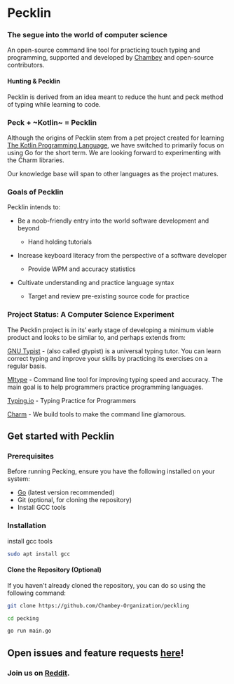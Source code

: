 # Pecklin
### The segue into the world of computer science 

An open-source command line tool for practicing touch typing and programming, supported and developed by [Chambey](https://chambey.org/about/ "The Public Interest Technology Company") and open-source contributors.

#### Hunting & Pecklin
Pecklin is derived from an idea meant to reduce the hunt and peck method of typing while learning to code.


### Peck + ~Kotlin~ = Pecklin

Although the origins of Pecklin stem from a pet project created for learning [The Kotlin Programming Language](https://kotlinlang.org/), we have switched to primarily focus on using Go for the short term. We are looking forward to experimenting with the Charm libraries.

Our knowledge base will span to other languages as the project matures. 

### Goals of Pecklin

Pecklin intends to:

* Be a noob-friendly entry into the world software development and beyond
	- Hand holding tutorials

* Increase keyboard literacy from the perspective of a software developer
	- Provide WPM and accuracy statistics
* Cultivate understanding and practice language syntax
	- Target and review pre-existing source code for practice

### Project Status: A Computer Science Experiment

The Pecklin project is in its’ early stage of developing a minimum viable product and looks to be similar to, and perhaps extends from:

[GNU Typist](https://www.gnu.org/software/gtypist/) - (also called gtypist) is a universal typing tutor. You can learn correct typing and improve your skills by practicing its exercises on a regular basis.

[Mltype](https://mltype.readthedocs.io/en/latest/) - Command line tool for improving typing speed and accuracy. The main goal is to help programmers practice programming languages.

[Typing.io](https://typing.io/) - Typing Practice for Programmers

[Charm](https://charm.sh/) - We build tools to make the command line glamorous.


## Get started with Pecklin

### Prerequisites

Before running Pecking, ensure you have the following installed on your system:

- [Go](https://golang.org/doc/install) (latest version recommended)
- Git (optional, for cloning the repository)
- Install GCC tools

### Installation

install gcc tools

```bash 
sudo apt install gcc
```

#### Clone the Repository (Optional)

If you haven't already cloned the repository, you can do so using the following command:

```bash
git clone https://github.com/Chambey-Organization/peckling
```

```bash
cd pecking
```

```bash
go run main.go
```

## Open issues and feature requests [here](https://github.com/Chambey-Organization/pecklin/issues)!

### Join us on [Reddit](https://www.reddit.com/r/Pecklin/).

